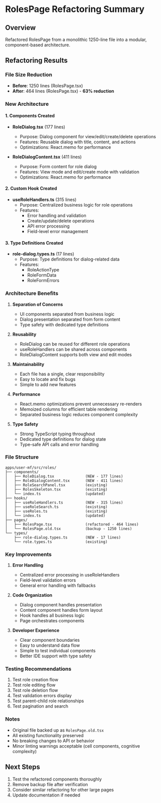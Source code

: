 # RolesPage Refactoring Summary

## Overview
Refactored RolesPage from a monolithic 1250-line file into a modular, component-based architecture.

## Refactoring Results

### File Size Reduction
- **Before**: 1250 lines (RolesPage.tsx)
- **After**: 464 lines (RolesPage.tsx) - **63% reduction**

### New Architecture

#### 1. Components Created
- **RoleDialog.tsx** (177 lines)
  - Purpose: Dialog component for view/edit/create/delete operations
  - Features: Reusable dialog with title, content, and actions
  - Optimizations: React.memo for performance

- **RoleDialogContent.tsx** (411 lines)
  - Purpose: Form content for role dialog
  - Features: View mode and edit/create mode with validation
  - Optimizations: React.memo for performance

#### 2. Custom Hook Created
- **useRoleHandlers.ts** (315 lines)
  - Purpose: Centralized business logic for role operations
  - Features:
    - Error handling and validation
    - Create/update/delete operations
    - API error processing
    - Field-level error management

#### 3. Type Definitions Created
- **role-dialog.types.ts** (17 lines)
  - Purpose: Type definitions for dialog-related data
  - Features:
    - RoleActionType
    - RoleFormData
    - RoleFormErrors

### Architecture Benefits

1. **Separation of Concerns**
   - UI components separated from business logic
   - Dialog presentation separated from form content
   - Type safety with dedicated type definitions

2. **Reusability**
   - RoleDialog can be reused for different role operations
   - useRoleHandlers can be shared across components
   - RoleDialogContent supports both view and edit modes

3. **Maintainability**
   - Each file has a single, clear responsibility
   - Easy to locate and fix bugs
   - Simple to add new features

4. **Performance**
   - React.memo optimizations prevent unnecessary re-renders
   - Memoized columns for efficient table rendering
   - Separated business logic reduces component complexity

5. **Type Safety**
   - Strong TypeScript typing throughout
   - Dedicated type definitions for dialog state
   - Type-safe API calls and error handling

### File Structure
```
apps/user-mf/src/roles/
├── components/
│   ├── RoleDialog.tsx              (NEW - 177 lines)
│   ├── RoleDialogContent.tsx       (NEW - 411 lines)
│   ├── RoleSearchPanel.tsx         (existing)
│   ├── RolesSkeleton.tsx           (existing)
│   └── index.ts                    (updated)
├── hooks/
│   ├── useRoleHandlers.ts          (NEW - 315 lines)
│   ├── useRoleSearch.ts            (existing)
│   ├── useRoles.ts                 (existing)
│   └── index.ts                    (updated)
├── pages/
│   ├── RolesPage.tsx               (refactored - 464 lines)
│   └── RolesPage.old.tsx           (backup - 1250 lines)
└── types/
    ├── role-dialog.types.ts        (NEW - 17 lines)
    └── role.types.ts               (existing)
```

### Key Improvements

1. **Error Handling**
   - Centralized error processing in useRoleHandlers
   - Field-level validation errors
   - General error handling with fallbacks

2. **Code Organization**
   - Dialog component handles presentation
   - Content component handles form layout
   - Hook handles all business logic
   - Page orchestrates components

3. **Developer Experience**
   - Clear component boundaries
   - Easy to understand data flow
   - Simple to test individual components
   - Better IDE support with type safety

### Testing Recommendations

1. Test role creation flow
2. Test role editing flow
3. Test role deletion flow
4. Test validation errors display
5. Test parent-child role relationships
6. Test pagination and search

### Notes

- Original file backed up as `RolesPage.old.tsx`
- All existing functionality preserved
- No breaking changes to API or behavior
- Minor linting warnings acceptable (cell components, cognitive complexity)

## Next Steps

1. Test the refactored components thoroughly
2. Remove backup file after verification
3. Consider similar refactoring for other large pages
4. Update documentation if needed

